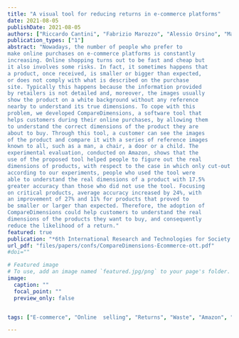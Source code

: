 ```yaml
---
title: "A visual tool for reducing returns in e-commerce platforms"
date: 2021-08-05
publishDate: 2021-08-05
authors: ["Riccardo Cantini", "Fabrizio Marozzo", "Alessio Orsino", "Martina Passarelli", "Paolo Trunfio"]
publication_types: ["1"]
abstract: "Nowadays, the number of people who prefer to
make online purchases on e-commerce platforms is constantly
increasing. Online shopping turns out to be fast and cheap but
it also involves some risks. In fact, it sometimes happens that
a product, once received, is smaller or bigger than expected,
or does not comply with what is described on the purchase
site. Typically this happens because the information provided
by retailers is not detailed and, moreover, the images usually
show the product on a white background without any reference
nearby to understand its true dimensions. To cope with this
problem, we developed CompareDimensions, a software tool that
helps customers during their online purchases, by allowing them
to understand the correct dimensions of the product they are
about to buy. Through this tool, a customer can see the images
of the product and compare it with a series of reference images
known to all, such as a man, a chair, a door or a child. The
experimental evaluation, conducted on Amazon, shows that the
use of the proposed tool helped people to figure out the real
dimensions of products, with respect to the case in which only cut-out images and textual descriptions are provided. In particular,
according to our experiments, people who used the tool were
able to understand the real dimensions of a product with 17.5%
greater accuracy than those who did not use the tool. Focusing
on critical products, average accuracy increased by 24%, with
an improvement of 27% and 11% for products that proved to
be smaller or larger than expected. Therefore, the adoption of
CompareDimensions could help customers to understand the real
dimensions of the products they want to buy, and consequently
reduce the likelihood of a return."
featured: true
publication: "*6th International Research and Technologies for Society and Industry Innovation for a smart world (IEEE RTSI 2021), September 2021*"
url_pdf: "files/papers/confs/CompareDimensions-Ecommerce-ott.pdf"
#doi=""

# Featured image
# To use, add an image named `featured.jpg/png` to your page's folder. 
image:
  caption: ""
  focal_point: ""
  preview_only: false


tags: ["E-commerce", "Online  selling", "Returns", "Waste", "Amazon", "Product  dimensions"]

---
```

